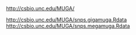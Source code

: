 http://csbio.unc.edu/MUGA/

http://csbio.unc.edu/MUGA/snps.gigamuga.Rdata
http://csbio.unc.edu/MUGA/snps.megamuga.Rdata
